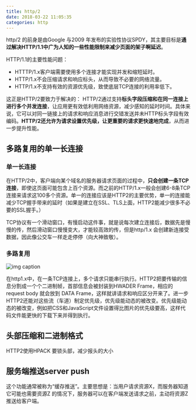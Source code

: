 ```yaml
---
title: http/2
date: 2018-03-22 11:05:35
categories: http
---
```

http/2 的前身是由Google 与2009 年发布的实验性协议SPDY，其主要目标是**通过解决HTTP/1.1中广为人知的一些性能限制来减少页面的架子啊延迟**。

<!--more-->


HTTP/1.1的主要性能问题：
- HTTTP/1.x客户端需要使用多个连接才能实现并发和缩短延时。
- HTTP/1.x不会压缩请求和响应标头，从而导致不必要的网络流量。
- HTTP/1.x不支持有效的资源优先级，致使底层TCP连接的利用率低下。

这正是HTTP/2要致力于解决的：
HTTP/2通过支持**标头字段压缩和在同一连接上进行多个并发连接**，让应用更有效低利用网络资源，减少感知的延时时间。具体来说，它可以对同一链接上的请求和响应消息进行交错发送并未HTTP标头字段有效编码。**HTTP/2还允许为请求设置优先级，让更重要的请求更快速地完成**，从而进一步提升性能。

## 多路复用的单一长连接

### 单一长连接
在HTTP/2中，客户端向某个域名的服务器请求页面的过程中，**只会创建一条TCP连接**，即使这页面可能包含上百个资源。而之前的HTTP/1.x一般会创建6-8条TCP连接来请求这100多个资源。单一的连接应该是HTTP2的主要优势，单一的连接能减少TCP握手带来的延时（如果是建立在SSL、TLS上面，HTTP2能减少很多不必要的SSL握手。）

TCP协议有一个滑动窗口，有慢启动这件事，就是说每次建立连接后，数据先是慢慢的传，然后滑动窗口慢慢变大，才能较高效的传，但是http/1.x 会创建新连接受数据，因此像公交车一样走走停停（向大神致敬）。

### 多路复用
![img caption](/images/common/http2_1.jpg)

在http1.x中，在一条TCP连接上，多个请求只能串行执行。HTTP2把要传输的信息分割成一个个二进制帧，首部信息会被封装到HWADER Frame，相应的request body 就会放到 DATA Frame，这样就讲请求和响应区分开来了。进一步HTTP2还能对这些流（车道）制定优先级，优先级能动态的被改变。优先级能动态的被改变，例如把CSS和JavaScript文件设置得比图片的优先级要高，这样代码文件能更快的下载下来并得到执行。

## 头部压缩和二进制格式

HTTP2使用HPACK 要锁头部，减少报头的大小

## 服务端推送server push
这个功能通常被称为“缓存推送”。主要思想是：当用户请求资源X，而服务器知道它可能也需要资源Z 的情况下，服务器可以在客户端发送请求之前，主动将资源Z推送给客户端。